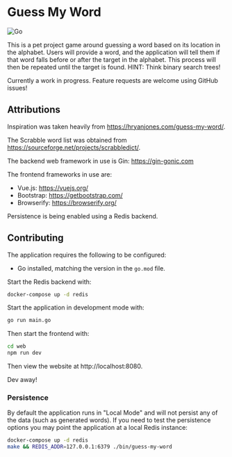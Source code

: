 # Guess My Word

![Go](https://github.com/taiidani/guess-my-word/workflows/Go/badge.svg)

This is a pet project game around guessing a word based on its location in the alphabet. Users will provide a word, and the application will tell them if that word falls before or after the target in the alphabet. This process will then be repeated until the target is found. HINT: Think binary search trees!

Currently a work in progress. Feature requests are welcome using GitHub issues!

## Attributions

Inspiration was taken heavily from https://hryanjones.com/guess-my-word/.

The Scrabble word list was obtained from https://sourceforge.net/projects/scrabbledict/.

The backend web framework in use is Gin: https://gin-gonic.com

The frontend frameworks in use are:

* Vue.js: https://vuejs.org/
* Bootstrap: https://getbootstrap.com/
* Browserify: https://browserify.org/

Persistence is being enabled using a Redis backend.

## Contributing

The application requires the following to be configured:

* Go installed, matching the version in the `go.mod` file.

Start the Redis backend with:

```sh
docker-compose up -d redis
```

Start the application in development mode with:

```sh
go run main.go
```

Then start the frontend with:

```sh
cd web
npm run dev
```

Then view the website at http://localhost:8080.

Dev away!

### Persistence

By default the application runs in "Local Mode" and will not persist any of the data (such as generated words). If you need to test the persistence options you may point the application at a local Redis instance:

```sh
docker-compose up -d redis
make && REDIS_ADDR=127.0.0.1:6379 ./bin/guess-my-word
```
